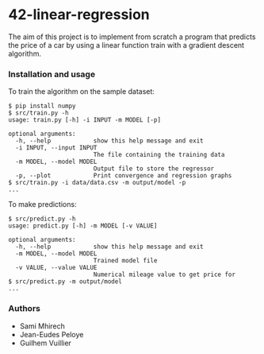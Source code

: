 # 42-linear-regression

The aim of this project is to implement from scratch a program that predicts the price of a car by using a linear function train with a gradient descent algorithm.

### Installation and usage

To train the algorithm on the sample dataset:

```
$ pip install numpy
$ src/train.py -h
usage: train.py [-h] -i INPUT -m MODEL [-p]

optional arguments:
  -h, --help            show this help message and exit
  -i INPUT, --input INPUT
                        The file containing the training data
  -m MODEL, --model MODEL
                        Output file to store the regressor
  -p, --plot            Print convergence and regression graphs
$ src/train.py -i data/data.csv -m output/model -p
...
```

To make predictions:

```
$ src/predict.py -h
usage: predict.py [-h] -m MODEL [-v VALUE]

optional arguments:
  -h, --help            show this help message and exit
  -m MODEL, --model MODEL
                        Trained model file
  -v VALUE, --value VALUE
                        Numerical mileage value to get price for
$ src/predict.py -m output/model
...
```

### Authors

- Sami Mhirech
- Jean-Eudes Peloye
- Guilhem Vuillier
